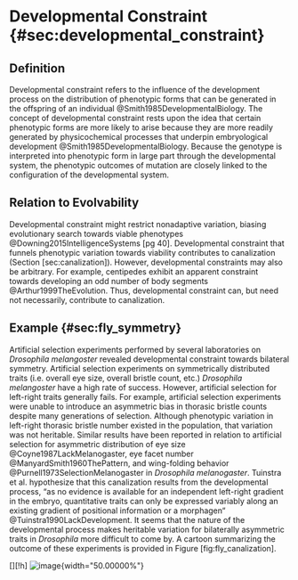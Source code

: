 Developmental Constraint {#sec:developmental_constraint}
========================

Definition
----------

Developmental constraint refers to the influence of the development process on the distribution of phenotypic forms that can be generated in the offspring of an individual @Smith1985DevelopmentalBiology.
The concept of developmental constraint rests upon the idea that certain phenotypic forms are more likely to arise because they are more readily generated by physicochemical processes that underpin embryological development @Smith1985DevelopmentalBiology.
Because the genotype is interpreted into phenotypic form in large part through the developmental system, the phenotypic outcomes of mutation are closely linked to the configuration of the developmental system.

Relation to Evolvability
------------------------

Developmental constraint might restrict nonadaptive variation, biasing evolutionary search towards viable phenotypes @Downing2015IntelligenceSystems [pg 40].
Developmental constraint that funnels phenotypic variation towards viability contributes to canalization (Section \[sec:canalization\]).
However, developmental constraints may also be arbitrary.
For example, centipedes exhibit an apparent constraint towards developing an odd number of body segments @Arthur1999TheEvolution.
Thus, developmental constraint can, but need not necessarily, contribute to canalization.

Example {#sec:fly_symmetry}
-------

Artificial selection experiments performed by several laboratories on *Drosophila melangoster* revealed developmental constraint towards bilateral symmetry.
Artificial selection experiments on symmetrically distributed traits (i.e.
overall eye size, overall bristle count, etc.) *Drosophila melangoster* have a high rate of success.
However, artificial selection for left-right traits generally fails.
For example, artificial selection experiments were unable to introduce an asymmetric bias in thorasic bristle counts despite many generations of selection.
Although phenotypic variation in left-right thorasic bristle number existed in the population, that variation was not heritable.
Similar results have been reported in relation to artificial selection for asymmetric distribution of eye size @Coyne1987LackMelanogaster, eye facet number @ManyardSmith1960ThePattern, and wing-folding behavior @Purnell1973SelectionMelanogaster in *Drosophila melanogaster*.
Tuinstra et al.
hypothesize that this canalization results from the developmental process, “as no evidence is available for an independent left-right gradient in the embryo, quantitative traits can only be expressed variably along an existing gradient of positional information or a morphagen“ @Tuinstra1990LackDevelopment.
It seems that the nature of the developmental process makes heritable variation for bilaterally asymmetric traits in *Drosophila* more difficult to come by.
A cartoon summarizing the outcome of these experiments is provided in Figure \[fig:fly\_canalization\].

\[\]\[!h\] ![image](img/fly_canalization){width="50.00000%"}
